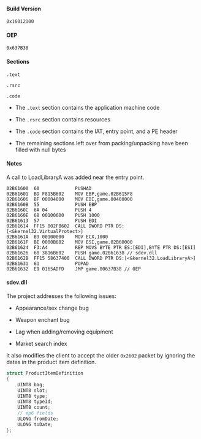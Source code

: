 #### Build Version

`0x16012100`

#### OEP

`0x637B38`

#### Sections

`.text`

`.rsrc`

`.code`

* The `.text` section contains the application machine code

* The `.rsrc` section contains resources

* The `.code` section contains the IAT, entry point, and a PE header

* The remaining sections left over from packing/unpacking have been filled with null bytes

#### Notes

A call to LoadLibraryA was added near the entry point.

```
02B61600  60             PUSHAD
02B61601  BD F815B602    MOV EBP,game.02B615F8
02B61606  BF 00004000    MOV EDI,game.00400000
02B6160B  55             PUSH EBP
02B6160C  6A 04          PUSH 4
02B6160E  68 00100000    PUSH 1000
02B61613  57             PUSH EDI
02B61614  FF15 002FB602  CALL DWORD PTR DS:[<&kernel32.VirtualProtect>]
02B6161A  B9 00100000    MOV ECX,1000
02B6161F  BE 0000B602    MOV ESI,game.02B60000
02B61624  F3:A4          REP MOVS BYTE PTR ES:[EDI],BYTE PTR DS:[ESI]
02B61626  68 3816B602    PUSH game.02B61638 // sdev.dll
02B6162B  FF15 58637400  CALL DWORD PTR DS:[<&kernel32.LoadLibraryA>]
02B61631  61             POPAD
02B61632  E9 0165ADFD    JMP game.00637B38 // OEP
```

#### sdev.dll

The project addresses the following issues:

* Appearance/sex change bug

* Weapon enchant bug

* Lag when adding/removing equipment

* Market search index

It also modifies the client to accept the older `0x2602` packet by ignoring the dates in the product item definition.

```cpp
struct ProductItemDefinition
{
    UINT8 bag;
    UINT8 slot;
    UINT8 type;
    UINT8 typeId;
    UINT8 count;
    // ep6 fields
    ULONG fromDate;
    ULONG toDate;
};
```
